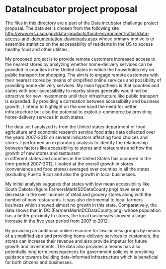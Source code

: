 # DataIncubator project proposal

The files in this directory are a part of the Data incubator challenge project proposal.
The data set is chosen from the following site http://www.ers.usda.gov/data-products/food-environment-atlas/data-access-and-documentation-downloads.aspx
whose primary motive is to assemble statistics on the accessability of residents in the US
to access healthy food and other utilities.

My proposed project is to provide remote  customers increased access to the nearest stores
by analyzing whether home-delivery services can be provided in counties in the United states 
in which the households rely on public transport for shopping. The aim is to engage  remote 
customers  with their nearest stores by means of simplified online services and possibility 
of providing home-delivery services. My main hypothesis is that counties and states with poor 
accessibility to nearby stores generally would not be attractive for new investments until 
their infrastructure like public transport is expanded. By providing a correlation between 
accessibility and business growth , I intend to highlight on the one hand the need for better
infrastructure but also the potential to exploit   e-commerce by providing home-delivery services 
in such states.

The data set I analyzed is from the United states department of food agriculture and economic 
research service food atlas data collected over the years 2007-2012 on several indicators affecting 
food choices and stores. I performed an exploratory analysis to identify the relationship between 
factors like accessibility to stores and restaurants  and how the growth of new stores and restaurant  
in different states and counties in the United States has occurred in the time-period  2007-2012. 
I looked at the overall growth in stores (convenience and food stores) averaged over counties in 
all the states (excluding Puerto Rico) and also the growth in local businesses. 

My initial analysis suggests that states with low mean accessibility like South Dakota (figure FarmersMarktSDDataCounty.png) have seen a 
decrease in the over number of retail and grocery stores along with the number of new restaurants. It was also detrimental
to local farmers business which showed almost no growth in this state. Comparatively, the data shows that in DC (FarmersMarktDCDataCounty.png) whose 
population has a better proximity to stores, the local businesses showed a large increase in the five year period from 2007 to 2012.

By providing an additional online resource for low-access groups by means of a simplified app  and providing home-delivery services to customers, the stores can increase their revenue and also provide impetus for future growth and investments. The data also provides a means has also potentially long term consequences for government policies  in providing guidance towards building data-informed infrastructure which is beneficial for both citizens and businesses.
